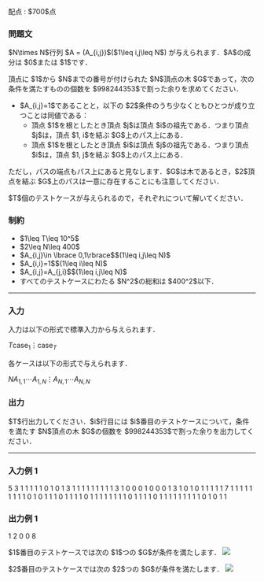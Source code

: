 
<div>

<span>

<span>

<p>
配点 : $700$点
</p>

<div>

<section>

### **問題文**

<p>
$N\times N$行列 $A = (A_{i,j})$($1\leq i,j\leq N$) が与えられます．$A$の成分は $0$または $1$です．
</p>

<p>
頂点に $1$から $N$までの番号が付けられた $N$頂点の木 $G$であって，次の条件を満たすものの個数を $998244353$で割った余りを求めてください．
</p>

<ul>

<li>
$A_{i,j}=1$であることと，以下の $2$条件のうち少なくともひとつが成り立つことは同値である：
<ul>

<li>
頂点 $1$を根としたとき頂点 $j$は頂点 $i$の祖先である．つまり頂点 $j$は，頂点 $1, i$を結ぶ $G$上のパス上にある．
</li>

<li>
頂点 $1$を根としたとき頂点 $i$は頂点 $j$の祖先である．つまり頂点 $i$は，頂点 $1, j$を結ぶ $G$上のパス上にある．
</li>

</ul>

</li>

</ul>

<p>
ただし，パスの端点もパス上にあると見なします．$G$は木であるとき，$2$頂点を結ぶ $G$上のパスは一意に存在することにも注意してください．
</p>

<p>
$T$個のテストケースが与えられるので，それぞれについて解いてください．
</p>

</section>

</div>

<div>

<section>

### **制約**

<ul>

<li>
$1\leq T\leq 10^5$
</li>

<li>
$2\leq N\leq 400$
</li>

<li>
$A_{i,j}\in \lbrace 0,1\rbrace$$(1\leq i,j\leq N)$
</li>

<li>
$A_{i,i}=1$$(1\leq i\leq N)$
</li>

<li>
$A_{i,j}=A_{j,i}$$(1\leq i,j\leq N)$
</li>

<li>
すべてのテストケースにわたる $N^2$の総和は $400^2$以下．
</li>

</ul>

</section>

</div>

---

<div>

<div>

<section>

### **入力**

<p>
入力は以下の形式で標準入力から与えられます．
</p>

<div>

$T$$\text{case}_1$$\vdots$$\text{case}_T$
</div>

<p>
各ケースは以下の形式で与えられます．
</p>

<div>

$N$$A_{1,1}$$\cdots$$A_{1,N}$$\vdots$$A_{N,1}$$\cdots$$A_{N,N}$
</div>

</section>

</div>

<div>

<section>

### **出力**

<p>
$T$行出力してください．$i$行目には $i$番目のテストケースについて，条件を満たす $N$頂点の木 $G$の個数を $998244353$で割った余りを出力してください．
</p>

</section>

</div>

</div>

---

<div>

<section>

### **入力例 1**

<div>

5
3
1 1 1
1 1 0
1 0 1
3
1 1 1
1 1 1
1 1 1
3
1 0 0
0 1 0
0 0 1
3
1 0 1
0 1 1
1 1 1
7
1 1 1 1 1 1 1
1 1 0 1 0 1 1
1 0 1 1 1 1 0
1 1 1 1 1 1 1
1 0 1 1 1 1 0
1 1 1 1 1 1 1
1 1 0 1 0 1 1

</div>

</section>

</div>

<div>

<section>

### **出力例 1**

<div>

1
2
0
0
8

</div>

<p>
$1$番目のテストケースでは次の $1$つの $G$が条件を満たします．

<img src="https://img.atcoder.jp/arc197/047f79d01c371fe5f47850c631892671.png">

</img>

</p>

<p>
$2$番目のテストケースでは次の $2$つの $G$が条件を満たします．

<img src="https://img.atcoder.jp/arc197/ff998867883faff858791a57f8497f6d.png">

</img>

</p>

</section>

</div>

</span>

</span>

</div>
